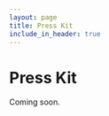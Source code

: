 ```yaml
---
layout: page
title: Press Kit
include_in_header: true
---
```



# Press Kit
Coming soon.
<br>
<br>
<br>
<br>
<br>
<br>
<br>
<br>
<br>
<br>
<br>
<br>
<br>
<br>
<br>















